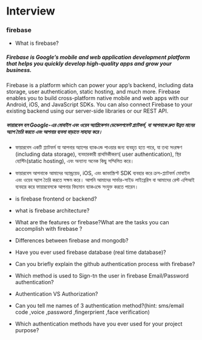 # Interview
### firebase
- What is firebase?
  
##### Firebase is Google’s mobile and web application development platform that helps you quickly develop high-quality apps and grow your business.

Firebase is a platform which can power your app’s backend, including data storage, user authentication, static hosting, and much more.
Firebase enables you to build cross-platform native mobile and web apps with our Android, iOS, and JavaScript SDKs.
You can also connect Firebase to your existing backend using our server-side libraries or our REST API.

##### ফায়ারবেস হল Google-এর মোবাইল এবং ওয়েব অ্যাপ্লিকেশন ডেভেলপমেন্ট প্ল্যাটফর্ম, যা আপনাকে দ্রুত উন্নত মানের অ্যাপ তৈরি করতে এবং আপনার ব্যবসা বাড়াতে সাহায্য করে। 
- ফায়ারবেস একটি প্ল্যাটফর্ম যা আপনার অ্যাপের ব্যাকএন্ড পাওয়ার জন্য ব্যবহৃত হতে পারে, যা তথ্য সংরক্ষণ (including data storage), ব্যবহারকারী প্রাথমিকীকরণ( user authentication), স্থির হোস্টিং(static hosting), এবং অন্যান্য অনেক কিছু সম্মিলিত করে।
-  ফায়ারবেস আপনাকে আমাদের অ্যান্ড্রয়েড, iOS, এবং জাভাস্ক্রিপ্ট SDK ব্যবহার করে ক্রস-প্ল্যাটফর্ম মোবাইল এবং ওয়েব অ্যাপ তৈরি করতে সক্ষম করে। আপনি আমাদের সার্ভার-সাইড লাইব্রেরিস বা আমাদের রেস্ট এপিআই ব্যবহার করে ফায়ারবেসকে আপনার বিদ্যমান ব্যাকএন্ডে সংযুক্ত করতে পারেন।


- is firebase frontend or backend?
- what is firebase architecture?
- What are the features or firebase?What are the tasks you can accomplish with firebase ? 
- Differences between firebase and mongodb? 
- Have you ever used firebase database (real time database)? 
- Can you briefly explain the github authentication process with firebase? 
- Which method is used to Sign-tn the user in firebase Email/Password authentication? 
- Authentication VS Authorization?
- Can you tell me names of 3 authentication method?(hint: sms/email code ,voice ,password ,fingerprient ,face verification)
- Which authentication methods have you ever used for your project purpose?
